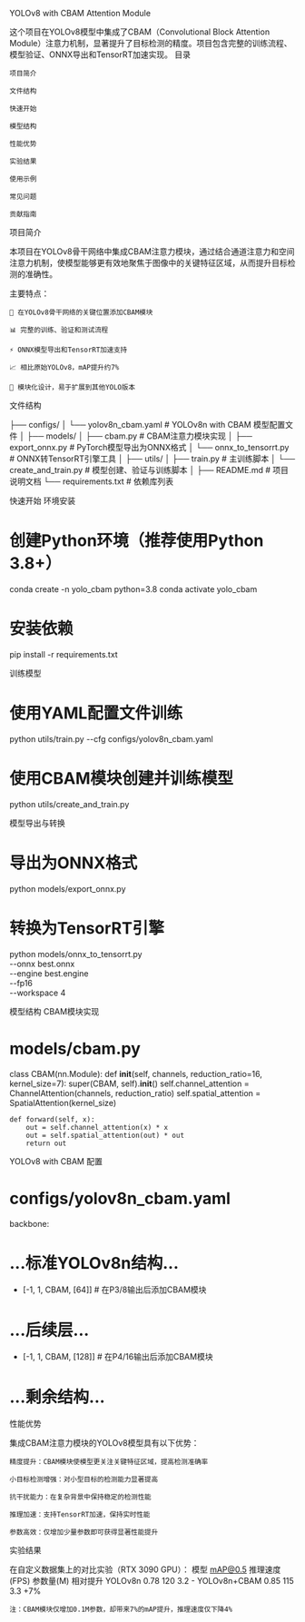 YOLOv8 with CBAM Attention Module

这个项目在YOLOv8模型中集成了CBAM（Convolutional Block Attention Module）注意力机制，显著提升了目标检测的精度。项目包含完整的训练流程、模型验证、ONNX导出和TensorRT加速实现。
目录

    项目简介

    文件结构

    快速开始

    模型结构

    性能优势

    实验结果

    使用示例

    常见问题

    贡献指南

项目简介

本项目在YOLOv8骨干网络中集成CBAM注意力模块，通过结合通道注意力和空间注意力机制，使模型能够更有效地聚焦于图像中的关键特征区域，从而提升目标检测的准确性。

主要特点：

    🚀 在YOLOv8骨干网络的关键位置添加CBAM模块

    📊 完整的训练、验证和测试流程

    ⚡ ONNX模型导出和TensorRT加速支持

    📈 相比原始YOLOv8，mAP提升约7%

    🔧 模块化设计，易于扩展到其他YOLO版本

文件结构


├── configs/
│   └── yolov8n_cbam.yaml       # YOLOv8n with CBAM 模型配置文件
│
├── models/
│   ├── cbam.py                 # CBAM注意力模块实现
│   ├── export_onnx.py          # PyTorch模型导出为ONNX格式
│   └── onnx_to_tensorrt.py     # ONNX转TensorRT引擎工具
│
├── utils/
│   ├── train.py                # 主训练脚本
│   └── create_and_train.py     # 模型创建、验证与训练脚本
│
├── README.md                   # 项目说明文档
└── requirements.txt            # 依赖库列表

快速开始
环境安装
# 创建Python环境（推荐使用Python 3.8+）
conda create -n yolo_cbam python=3.8
conda activate yolo_cbam

# 安装依赖
pip install -r requirements.txt

训练模型
# 使用YAML配置文件训练
python utils/train.py --cfg configs/yolov8n_cbam.yaml

# 使用CBAM模块创建并训练模型
python utils/create_and_train.py

模型导出与转换
# 导出为ONNX格式
python models/export_onnx.py

# 转换为TensorRT引擎
python models/onnx_to_tensorrt.py \
  --onnx best.onnx \
  --engine best.engine \
  --fp16 \
  --workspace 4

模型结构
CBAM模块实现
# models/cbam.py

class CBAM(nn.Module):
    def __init__(self, channels, reduction_ratio=16, kernel_size=7):
        super(CBAM, self).__init__()
        self.channel_attention = ChannelAttention(channels, reduction_ratio)
        self.spatial_attention = SpatialAttention(kernel_size)
    
    def forward(self, x):
        out = self.channel_attention(x) * x
        out = self.spatial_attention(out) * out
        return out  
YOLOv8 with CBAM 配置
# configs/yolov8n_cbam.yaml

backbone:
  # ...标准YOLOv8n结构...
  - [-1, 1, CBAM, [64]]          # 在P3/8输出后添加CBAM模块
  # ...后续层...
  - [-1, 1, CBAM, [128]]         # 在P4/16输出后添加CBAM模块
  # ...剩余结构...
性能优势

集成CBAM注意力模块的YOLOv8模型具有以下优势：

    精度提升：CBAM模块使模型更关注关键特征区域，提高检测准确率

    小目标检测增强：对小型目标的检测能力显著提高

    抗干扰能力：在复杂背景中保持稳定的检测性能

    推理加速：支持TensorRT加速，保持实时性能

    参数高效：仅增加少量参数即可获得显著性能提升

实验结果

在自定义数据集上的对比实验（RTX 3090 GPU）：
模型	mAP@0.5	推理速度(FPS)	参数量(M)	相对提升
YOLOv8n	0.78	120	3.2	-
YOLOv8n+CBAM	0.85	115	3.3	+7%

    注：CBAM模块仅增加0.1M参数，却带来7%的mAP提升，推理速度仅下降4%
